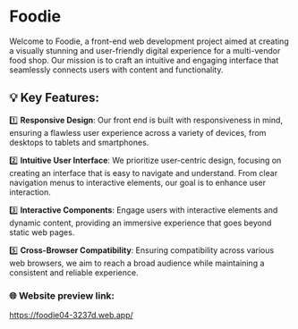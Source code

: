 # Foodie

Welcome to Foodie, a front-end web development project aimed at creating a visually stunning and user-friendly digital experience for a multi-vendor food shop. Our mission is to craft an intuitive and engaging interface that seamlessly connects users with content and functionality.

## 💡 Key Features:

1️⃣ **Responsive Design**: Our front end is built with responsiveness in mind, ensuring a flawless user experience across a variety of devices, from desktops to tablets and smartphones.

2️⃣ **Intuitive User Interface**: We prioritize user-centric design, focusing on creating an interface that is easy to navigate and understand. From clear navigation menus to interactive elements, our goal is to enhance user interaction.

3️⃣ **Interactive Components**: Engage users with interactive elements and dynamic content, providing an immersive experience that goes beyond static web pages.

5️⃣ **Cross-Browser Compatibility**: Ensuring compatibility across various web browsers, we aim to reach a broad audience while maintaining a consistent and reliable experience.

### 🌐 Website preview link:
https://foodie04-3237d.web.app/
